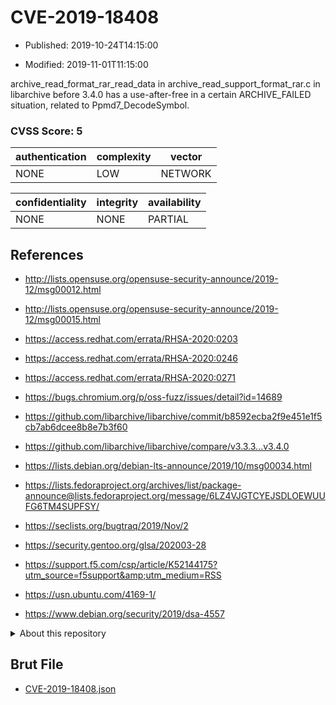 # CVE-2019-18408

- Published: 2019-10-24T14:15:00

- Modified: 2019-11-01T11:15:00

archive_read_format_rar_read_data in archive_read_support_format_rar.c in libarchive before 3.4.0 has a use-after-free in a certain ARCHIVE_FAILED situation, related to Ppmd7_DecodeSymbol.

### CVSS Score: **5**

| authentication | complexity | vector |
| --- | --- | --- |
| NONE | LOW | NETWORK |

| confidentiality | integrity | availability |
| --- | --- | --- |
| NONE | NONE | PARTIAL |

## References

* http://lists.opensuse.org/opensuse-security-announce/2019-12/msg00012.html

* http://lists.opensuse.org/opensuse-security-announce/2019-12/msg00015.html

* https://access.redhat.com/errata/RHSA-2020:0203

* https://access.redhat.com/errata/RHSA-2020:0246

* https://access.redhat.com/errata/RHSA-2020:0271

* https://bugs.chromium.org/p/oss-fuzz/issues/detail?id=14689

* https://github.com/libarchive/libarchive/commit/b8592ecba2f9e451e1f5cb7ab6dcee8b8e7b3f60

* https://github.com/libarchive/libarchive/compare/v3.3.3...v3.4.0

* https://lists.debian.org/debian-lts-announce/2019/10/msg00034.html

* https://lists.fedoraproject.org/archives/list/package-announce@lists.fedoraproject.org/message/6LZ4VJGTCYEJSDLOEWUUFG6TM4SUPFSY/

* https://seclists.org/bugtraq/2019/Nov/2

* https://security.gentoo.org/glsa/202003-28

* https://support.f5.com/csp/article/K52144175?utm_source=f5support&amp;utm_medium=RSS

* https://usn.ubuntu.com/4169-1/

* https://www.debian.org/security/2019/dsa-4557

<details>
<summary>About this repository</summary> 

  This repository is part of the project [Live Hack CVE](https://github.com/Live-Hack-CVE). Main website can be found [www.live-hack.org](https://www.live-hack.org) 
  
  Made by [Sn0wAlice](https://github.com/Sn0wAlice) for the people that care about security and need to have a feed of the latest CVEs. Hope you enjoy it, don't forget to star the repo and follow me on [Twitter](https://twitter.com/Sn0wAlice) and [Github](https://github.com/Sn0wAlice). And that is my [personnal website](https://www.alice-snow.me/)

  - [Home Page](https://github.com/Live-Hack-CVE)
  - [Framework](https://github.com/Live-Hack-CVE/cve-framework)
  - [CVE database](https://github.com/Live-Hack-CVE/full_database)
  - [Changelog](https://github.com/Live-Hack-CVE/Changelog)
</details>

## Brut File

* [CVE-2019-18408.json](https://raw.githubusercontent.com/Live-Hack-CVE/full_database/main/cves/2019/CVE-2019-18408.json)

